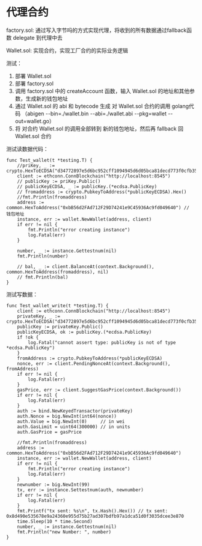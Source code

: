 # 代理合约

factory.sol: 通过写入字节吗的方式实现代理，将收到的所有数据通过fallback函数 delegate 到代理中去

Wallet.sol: 实现合约，实现工厂合约的实际业务逻辑

测试：
1. 部署 Wallet.sol
2. 部署 factory.sol
3. 调用 factory.sol 中的 createAccount 函数，输入 Wallet.sol 的地址和其他参数，生成新的钱包地址
4. 通过  Wallet.sol 的 abi 和 bytecode 生成 对 Wallet.sol 合约的调用 golang代码 （abigen --bin=./wallet.bin --abi=./wallet.abi --pkg=wallet --out=wallet.go）
5. 将 对合约 Wallet.sol 的调用全部转到 新的钱包地址，然后再 fallback 回 Wallet.sol 合约

测试读数据代码：
```golang
func Test_wallet(t *testing.T) {
	//priKey, _ := crypto.HexToECDSA("d34772897e5d6bc952cff1094945d6d05bca81decd773f0cfb3575fbc4a73493")
	client := ethconn.ConnBlockchain("http://localhost:8545")
	// publicKey := priKey.Public()
	// publicKeyECDSA, _ := publicKey.(*ecdsa.PublicKey)
	// fromaddress := crypto.PubkeyToAddress(*publicKeyECDSA).Hex()
	//fmt.Println(fromaddress)
	address := common.HexToAddress("0xbB56d2FAd712F29D74241e9C45936Ac9fd049640") // 钱包地址
	instance, err := wallet.NewWallet(address, client)
	if err != nil {
		fmt.Println("error creating instance")
		log.Fatal(err)
	}

	number, _ := instance.Gettestnum(nil)
	fmt.Println(number)

	// bal, _ := client.BalanceAt(context.Background(), common.HexToAddress(fromaddress), nil)
	// fmt.Println(bal)
}
```

测试写数据：
```golang
func Test_wallet_write(t *testing.T) {
	client := ethconn.ConnBlockchain("http://localhost:8545")
	privateKey, _ := crypto.HexToECDSA("d34772897e5d6bc952cff1094945d6d05bca81decd773f0cfb3575fbc4a73493")
	publicKey := privateKey.Public()
	publicKeyECDSA, ok := publicKey.(*ecdsa.PublicKey)
	if !ok {
		log.Fatal("cannot assert type: publicKey is not of type *ecdsa.PublicKey")
	}
	fromAddress := crypto.PubkeyToAddress(*publicKeyECDSA)
	nonce, err := client.PendingNonceAt(context.Background(), fromAddress)
	if err != nil {
		log.Fatal(err)
	}
	gasPrice, err := client.SuggestGasPrice(context.Background())
	if err != nil {
		log.Fatal(err)
	}
	auth := bind.NewKeyedTransactor(privateKey)
	auth.Nonce = big.NewInt(int64(nonce))
	auth.Value = big.NewInt(0)     // in wei
	auth.GasLimit = uint64(300000) // in units
	auth.GasPrice = gasPrice

	//fmt.Println(fromaddress)
	address := common.HexToAddress("0xbB56d2FAd712F29D74241e9C45936Ac9fd049640")
	instance, err := wallet.NewWallet(address, client)
	if err != nil {
		fmt.Println("error creating instance")
		log.Fatal(err)
	}
	newnumber := big.NewInt(99)
	tx, err := instance.Settestnum(auth, newnumber)
	if err != nil {
		log.Fatal(err)
	}
	fmt.Printf("tx sent: %s\n", tx.Hash().Hex()) // tx sent: 0x8d490e535678e9a24360e955d75b27ad307bdfb97a1dca51d0f3035dcee3e870
	time.Sleep(10 * time.Second)
	number, _ := instance.Gettestnum(nil)
	fmt.Println("new Number: ", number)
}
```